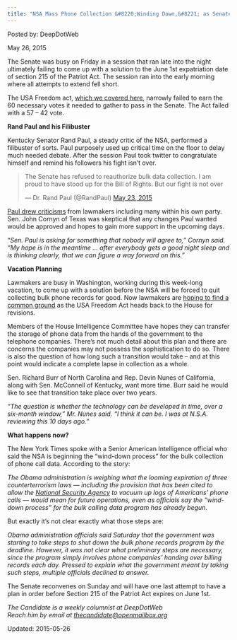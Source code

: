 ```yaml
---
title: "NSA Mass Phone Collection &#8220;Winding Down,&#8221; as Senate Fails to Find a Solution"
---
```


Posted by: DeepDotWeb 

<span>May 26, 2015</span>



<p>The Senate was busy <span class="aBn" tabindex="0" data-term="goog_1895992815"><span class="aQJ">on Friday</span></span> in a session that ran late into the night ultimately failing to come up with a solution to the <span class="aBn" tabindex="0" data-term="goog_1895992816"><span class="aQJ">June 1st</span></span> expatriation date of section 215 of the Patriot Act. The session ran into the early morning where all attempts to extend fell short.</p>
<p>The USA Freedom act, <a href="/2015/05/22/patriot-act-extension-dies-senate-ready-to-vote-on-usa-freedom-act/" target="_blank">which we covered here</a>, narrowly failed to earn the 60 necessary votes it needed to gather to pass in the Senate. The Act failed with a 57 – 42 vote.</p>
<p><strong>Rand Paul and his Filibuster</strong></p>
<p>Kentucky Senator Rand Paul, a steady critic of the NSA, performed a filibuster of sorts. Paul purposely used up critical time on the floor to delay much needed debate. After the session Paul took twitter to congratulate himself and remind his followers his fight isn&#8217;t over.</p>
<blockquote class="twitter-tweet" lang="en">
<p dir="ltr" lang="en">The Senate has refused to reauthorize bulk data collection. I am proud to have stood up for the Bill of Rights. But our fight is not over</p>
<p>— Dr. Rand Paul (@RandPaul) <a href="https://twitter.com/RandPaul/status/601987411191721984">May 23, 2015</a></p></blockquote>
<p><script src="//platform.twitter.com/widgets.js" async="" charset="utf-8"></script></p>
<p><a href="http://www.washingtonpost.com/politics/senate-is-playing-chicken-with-nsa-spy-program-white-house-says/2015/05/22/796e3574-00af-11e5-833c-a2de05b6b2a4_story.html" target="_blank">Paul drew criticisms</a> from lawmakers including many within his own party. Sen. John Cornyn of Texas was skeptical that any changes Paul wanted would be approved and hopes to gain more support in the upcoming days.</p>
<p>“<em>Sen. Paul is asking for something that nobody will agree to,” Cornyn said. “</em><em>My hope is in the meantime &#8230; after everybody gets a good night sleep and is thinking clearly, that we can figure a way forward on this.”</em></p>
<p><strong>Vacation Planning</strong></p>
<p>Lawmakers are busy in Washington, working during this week-long vacation, to come up with a solution before the NSA will be forced to quit collecting bulk phone records for good. Now lawmakers are <a href="http://www.nytimes.com/2015/05/26/us/politics/senate-seeks-nsa-and-phone-data-deal-during-break.html?hp&amp;action=click&amp;pgtype=Homepage&amp;module=first-column-region&amp;region=top-news&amp;WT.nav=top-news&amp;_r=0" target="_blank">hoping to find a common ground</a> as the USA Freedom Act heads back to the House for revisions.</p>
<p>Members of the House Intelligence Committee have hopes they can transfer the storage of phone data from the hands of the government to the telephone companies. There&#8217;s not much detail about this plan and there are concerns the companies may not possess the sophistication to do so. There is also the question of how long such a transition would take – and at this point would indicate a complete lapse in collection as a whole.</p>
<p>Sen. Richard Burr of North Carolina and Rep. Devin Nunes of California, along with Sen. McConnell of Kentucky, want more time. Burr said he would like to see that transition take place over two years.</p>
<p><em>“The question is whether the technology can be developed in time, over a six-month window,” Mr. Nunes said. “I think it can be. I was at N.S.A. reviewing this 10 days ago.”</em></p>
<p><strong>What happens now?</strong></p>
<p>The New York Times spoke with a Senior American Intelligence official who said the NSA is beginning the “wind-down process” for the bulk collection of phone call data. According to the story:</p>
<p><em>The Obama administration is weighing what the looming expiration of three counterterrorism laws — including the provision that has been cited to allow the <a href="http://topics.nytimes.com/top/reference/timestopics/organizations/n/national_security_agency/index.html?inline=nyt-org" target="_blank">National Security Agency</a> to vacuum up logs of Americans’ phone calls — would mean for future operations, even as officials say the “wind-down process” for the bulk calling data program has already begun.</em></p>
<p>But exactly it&#8217;s not clear exactly what those steps are:</p>
<p><em>Obama administration officials said <span class="aBn" tabindex="0" data-term="goog_1895992817"><span class="aQJ">Saturday</span></span> that the government was starting to take steps to shut down the bulk phone records program by the deadline. However, it was not clear what preliminary steps are necessary, since the program simply involves phone companies’ handing over billing records each day. Pressed to explain what the government meant by taking such steps, multiple officials declined to answer.</em></p>
<p>The Senate reconvenes <span class="aBn" tabindex="0" data-term="goog_1895992818"><span class="aQJ">on Sunday</span></span> and will have one last attempt to have a plan in order before Section 215 of the Patriot Act expires on <span class="aBn" tabindex="0" data-term="goog_1895992819"><span class="aQJ">June 1st</span></span>.</p>
<p><em>The Candidate is a weekly columnist at DeepDotWeb</em><br/>
<em>Reach him by email at <a href="mailto:thecandidate@openmailbox.org" target="_blank">thecandidate@openmailbox.org</a></em></p>

Updated: 2015-05-26

    

